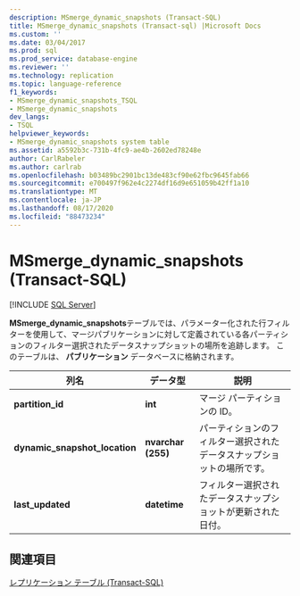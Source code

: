 ```yaml
---
description: MSmerge_dynamic_snapshots (Transact-SQL)
title: MSmerge_dynamic_snapshots (Transact-sql) |Microsoft Docs
ms.custom: ''
ms.date: 03/04/2017
ms.prod: sql
ms.prod_service: database-engine
ms.reviewer: ''
ms.technology: replication
ms.topic: language-reference
f1_keywords:
- MSmerge_dynamic_snapshots_TSQL
- MSmerge_dynamic_snapshots
dev_langs:
- TSQL
helpviewer_keywords:
- MSmerge_dynamic_snapshots system table
ms.assetid: a5592b3c-731b-4fc9-ae4b-2602ed78248e
author: CarlRabeler
ms.author: carlrab
ms.openlocfilehash: b03489bc2901bc13de483cf90e62fbc9645fab66
ms.sourcegitcommit: e700497f962e4c2274df16d9e651059b42ff1a10
ms.translationtype: MT
ms.contentlocale: ja-JP
ms.lasthandoff: 08/17/2020
ms.locfileid: "88473234"
---
```

# <a name="msmerge_dynamic_snapshots-transact-sql"></a>MSmerge_dynamic_snapshots (Transact-SQL)
[!INCLUDE [SQL Server](../../includes/applies-to-version/sqlserver.md)]

  **MSmerge_dynamic_snapshots**テーブルでは、パラメーター化された行フィルターを使用して、マージパブリケーションに対して定義されている各パーティションのフィルター選択されたデータスナップショットの場所を追跡します。 このテーブルは、 **パブリケーション** データベースに格納されます。  
  
|列名|データ型|説明|  
|-----------------|---------------|-----------------|  
|**partition_id**|**int**|マージ パーティションの ID。|  
|**dynamic_snapshot_location**|**nvarchar (255)**|パーティションのフィルター選択されたデータスナップショットの場所です。|  
|**last_updated**|**datetime**|フィルター選択されたデータスナップショットが更新された日付。|  
  
## <a name="see-also"></a>関連項目  
 [レプリケーション テーブル &#40;Transact-SQL&#41;](../../relational-databases/system-tables/replication-tables-transact-sql.md)  
  
  
